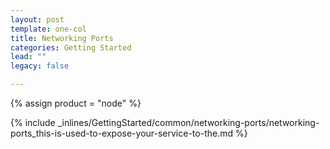 ```yaml
---
layout: post
template: one-col
title: Networking Ports
categories: Getting Started
lead: ""
legacy: false

---
```

{% assign product = "node" %}

{% include _inlines/GettingStarted/common/networking-ports/networking-ports_this-is-used-to-expose-your-service-to-the.md %}
